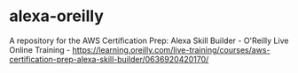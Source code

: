 # alexa-oreilly
A repository for the AWS Certification Prep: Alexa Skill Builder - O'Reilly Live Online Training - https://learning.oreilly.com/live-training/courses/aws-certification-prep-alexa-skill-builder/0636920420170/
